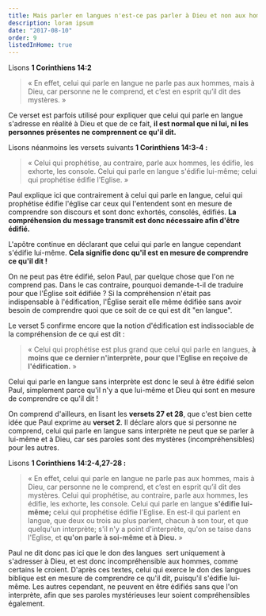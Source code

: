 ```yaml
---
title: Mais parler en langues n'est-ce pas parler à Dieu et non aux hommes selon Paul ? Doit-on même comprendre ce que l'on dit ?
description: loram ipsum
date: "2017-08-10"
order: 9
listedInHome: true
---
```


Lisons **1 Corinthiens 14:2**

> « En effet, celui qui parle en langue ne parle pas aux hommes, mais à Dieu, car personne ne le comprend, et c’est en esprit qu’il dit des mystères. »

Ce verset est parfois utilisé pour expliquer que celui qui parle en langue s'adresse en réalité à Dieu et que de ce fait, **il est normal que ni lui, ni les personnes présentes ne comprennent ce qu'il dit.**

Lisons néanmoins les versets suivants **1 Corinthiens 14:3-4 :**

> « Celui qui prophétise, au contraire, parle aux hommes, les édifie, les exhorte, les console. Celui qui parle en langue s'édifie lui-même; celui qui prophétise édifie l'Eglise. »

Paul explique ici que contrairement à celui qui parle en langue, celui qui prophétise édifie l'église car ceux qui l'entendent sont en mesure de comprendre son discours et sont donc exhortés, consolés, édifiés. **La compréhension du message transmit est donc nécessaire afin d'être édifié.**

L'apôtre continue en déclarant que celui qui parle en langue cependant s'édifie lui-même. **Cela signifie donc qu'il est en mesure de comprendre ce qu'il dit !**

On ne peut pas être édifié, selon Paul, par quelque chose que l'on ne comprend pas. Dans le cas contraire, pourquoi demande-t-il de traduire pour que l'Église soit édifiée ? Si la compréhension n'était pas indispensable à l'édification, l'Église serait elle même édifiée sans avoir besoin de comprendre quoi que ce soit de ce qui est dit "en langue".

Le verset 5 confirme encore que la notion d'édification est indissociable de la compréhension de ce qui est dit : 

> « Celui qui prophétise est plus grand que celui qui parle en langues, **à moins que ce dernier n'interprète, pour que l'Eglise en reçoive de l'édification.** »

Celui qui parle en langue sans interprète est donc le seul à être édifié selon Paul, simplement parce qu'il n'y a que lui-même et Dieu qui sont en mesure de comprendre ce qu'il dit !

On comprend d'ailleurs, en lisant les **versets 27 et 28**, que c'est bien cette idée que Paul exprime au **verset 2**. Il déclare alors que si personne ne comprend, celui qui parle en langue sans interprète ne peut que se parler à lui-même et à Dieu, car ses paroles sont des mystères (incompréhensibles) pour les autres.

Lisons **1 Corinthiens 14:2-4,27-28 :**

> « En effet, celui qui parle en langue ne parle pas aux hommes, mais à Dieu, car personne ne le comprend, et c’est en esprit qu’il dit des mystères. Celui qui prophétise, au contraire, parle aux hommes, les édifie, les exhorte, les console. Celui qui parle en langue **s'édifie lui-même;** celui qui prophétise édifie l'Eglise. En est-il qui parlent en langue, que deux ou trois au plus parlent, chacun à son tour, et que quelqu'un interprète; s'il n'y a point d'interprète, qu'on se taise dans l'Eglise, et **qu'on parle à soi-même et à Dieu.** »

Paul ne dit donc pas ici que le don des langues  sert uniquement à s'adresser à Dieu, et est donc incompréhensible aux hommes, comme certains le croient. D'après ces textes, celui qui exerce le don des langues biblique est en mesure de comprendre ce qu'il dit, puisqu'il s'édifie lui-même. Les autres cependant, ne peuvent en être édifiés sans que l'on interprète, afin que ses paroles mystérieuses leur soient compréhensibles également.